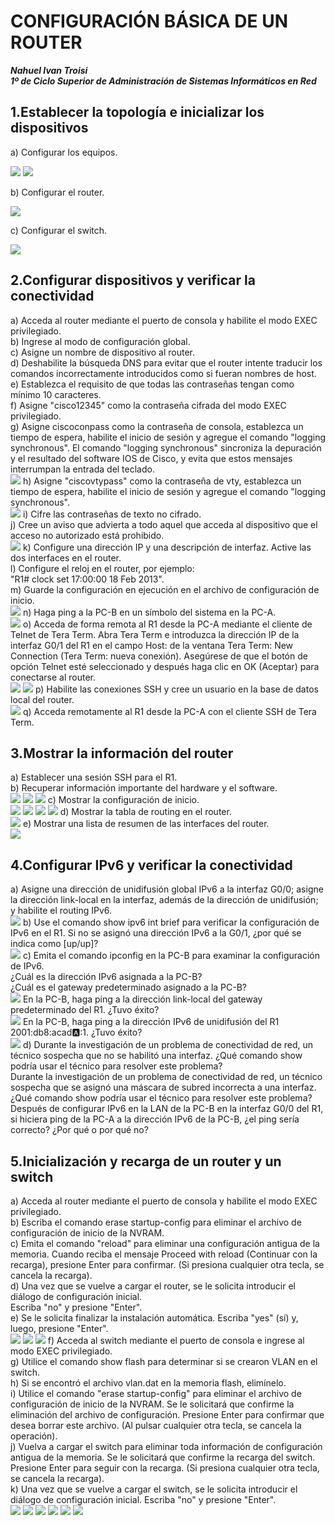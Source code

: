 # CONFIGURACIÓN BÁSICA DE UN ROUTER

***Nahuel Ivan Troisi*** 
<br>
***1º de Ciclo Superior de Administración de Sistemas Informáticos en Red*** 


## 1.Establecer la topología e inicializar los dispositivos
	
a) Configurar los equipos. <br>
	
<img src="https://github.com/Nahuel-Troisi/pni29_nahuel/blob/main/ut007/a1/img/1.1%20(1).png">
<img src="https://github.com/Nahuel-Troisi/pni29_nahuel/blob/main/ut007/a1/img/1.1%20(2).png">

b) Configurar el router. <br>

<img src="https://github.com/Nahuel-Troisi/pni29_nahuel/blob/main/ut007/a1/img/1.1%20(3).png">

c) Configurar el switch. <br>	
	
<img src="https://github.com/Nahuel-Troisi/pni29_nahuel/blob/main/ut007/a1/img/1.1%20(4).png">

## 2.Configurar dispositivos y verificar la conectividad

a) Acceda al router mediante el puerto de consola y habilite el modo EXEC privilegiado. <br>
b) Ingrese al modo de configuración global. <br>
c) Asigne un nombre de dispositivo al router. <br>
d) Deshabilite la búsqueda DNS para evitar que el router intente traducir los comandos incorrectamente
   introducidos como si fueran nombres de host. <br>
e) Establezca el requisito de que todas las contraseñas tengan como mínimo 10 caracteres. <br>
f) Asigne "cisco12345" como la contraseña cifrada del modo EXEC privilegiado. <br>
g) Asigne ciscoconpass como la contraseña de consola, establezca un tiempo de espera, habilite el inicio
   de sesión y agregue el comando "logging synchronous". El comando "logging synchronous" sincroniza
   la depuración y el resultado del software IOS de Cisco, y evita que estos mensajes interrumpan la
   entrada del teclado. <br>
<img src="https://github.com/Nahuel-Troisi/pni29_nahuel/blob/main/ut007/a1/img/2-ag.png">
h) Asigne "ciscovtypass" como la contraseña de vty, establezca un tiempo de espera, habilite el inicio de
   sesión y agregue el comando "logging synchronous". <br>
<img src="https://github.com/Nahuel-Troisi/pni29_nahuel/blob/main/ut007/a1/img/2-h.png">
i) Cifre las contraseñas de texto no cifrado. <br>
j) Cree un aviso que advierta a todo aquel que acceda al dispositivo que el acceso no autorizado está
   prohibido. <br>
<img src="https://github.com/Nahuel-Troisi/pni29_nahuel/blob/main/ut007/a1/img/2-hj.png">
k) Configure una dirección IP y una descripción de interfaz. Active las dos interfaces en el router. <br>
l) Configure el reloj en el router, por ejemplo: <br>
   "R1# clock set 17:00:00 18 Feb 2013". <br>
m) Guarde la configuración en ejecución en el archivo de configuración de inicio.<br>
<img src="https://github.com/Nahuel-Troisi/pni29_nahuel/blob/main/ut007/a1/img/2-km.png">
n) Haga ping a la PC-B en un símbolo del sistema en la PC-A.<br>
<img src="https://github.com/Nahuel-Troisi/pni29_nahuel/blob/main/ut007/a1/img/2.3%20(a).png">
o) Acceda de forma remota al R1 desde la PC-A mediante el cliente de Telnet de Tera Term.
   Abra Tera Term e introduzca la dirección IP de la interfaz G0/1 del R1 en el campo Host: de la ventana
   Tera Term: New Connection (Tera Term: nueva conexión). Asegúrese de que el botón de opción Telnet
   esté seleccionado y después haga clic en OK (Aceptar) para conectarse al router. <br>
<img src="https://github.com/Nahuel-Troisi/pni29_nahuel/blob/main/ut007/a1/img/2.3%20(b).png">
<img src="https://github.com/Nahuel-Troisi/pni29_nahuel/blob/main/ut007/a1/img/2.3%20(b2).png">
p) Habilite las conexiones SSH y cree un usuario en la base de datos local del router. <br>
<img src="https://github.com/Nahuel-Troisi/pni29_nahuel/blob/main/ut007/a1/img/2.4.png">
q) Acceda remotamente al R1 desde la PC-A con el cliente SSH de Tera Term. <br>

## 3.Mostrar la información del router

a) Establecer una sesión SSH para el R1. <br>
b) Recuperar información importante del hardware y el software. <br>
<img src="https://github.com/Nahuel-Troisi/pni29_nahuel/blob/main/ut007/a1/img/3.1%20(1).png">
<img src="https://github.com/Nahuel-Troisi/pni29_nahuel/blob/main/ut007/a1/img/3.1%20(2).png">
<img src="https://github.com/Nahuel-Troisi/pni29_nahuel/blob/main/ut007/a1/img/3.2.png">
c) Mostrar la configuración de inicio. <br>
<img src="https://github.com/Nahuel-Troisi/pni29_nahuel/blob/main/ut007/a1/img/3.3%20(1).png">
<img src="https://github.com/Nahuel-Troisi/pni29_nahuel/blob/main/ut007/a1/img/3.3%20(2).png">
<img src="https://github.com/Nahuel-Troisi/pni29_nahuel/blob/main/ut007/a1/img/3.3%20(3).png">
<img src="https://github.com/Nahuel-Troisi/pni29_nahuel/blob/main/ut007/a1/img/3.3%20(4).png">
d) Mostrar la tabla de routing en el router. <br>
<img src="https://github.com/Nahuel-Troisi/pni29_nahuel/blob/main/ut007/a1/img/3.4.png">
e) Mostrar una lista de resumen de las interfaces del router. <br>
<img src="https://github.com/Nahuel-Troisi/pni29_nahuel/blob/main/ut007/a1/img/3.5.png">		

## 4.Configurar IPv6 y verificar la conectividad

a) Asigne una dirección de unidifusión global IPv6 a la interfaz G0/0; asigne la dirección link-local en la
   interfaz, además de la dirección de unidifusión; y habilite el routing IPv6. <br>
<img src="https://github.com/Nahuel-Troisi/pni29_nahuel/blob/main/ut007/a1/img/4.1%20(a).png">
b) Use el comando show ipv6 int brief para verificar la configuración de IPv6 en el R1.
   Si no se asignó una dirección IPv6 a la G0/1, ¿por qué se indica como [up/up]? <br>
<img src="https://github.com/Nahuel-Troisi/pni29_nahuel/blob/main/ut007/a1/img/4.1%20(b).png">
c) Emita el comando ipconfig en la PC-B para examinar la configuración de IPv6. <br>
   ¿Cuál es la dirección IPv6 asignada a la PC-B? <br>
   ¿Cuál es el gateway predeterminado asignado a la PC-B? <br>
<img src="https://github.com/Nahuel-Troisi/pni29_nahuel/blob/main/ut007/a1/img/4.1%20(c1).png">
   En la PC-B, haga ping a la dirección link-local del gateway predeterminado del R1. ¿Tuvo éxito? <br>
<img src="https://github.com/Nahuel-Troisi/pni29_nahuel/blob/main/ut007/a1/img/4.1%20(c2).png">
   En la PC-B, haga ping a la dirección IPv6 de unidifusión del R1 2001:db8:acad:a::1. ¿Tuvo éxito? <br>
<img src="https://github.com/Nahuel-Troisi/pni29_nahuel/blob/main/ut007/a1/img/4.1%20(c3).png">
d) Durante la investigación de un problema de conectividad de red, un técnico sospecha que no se habilitó una
  interfaz. ¿Qué comando show podría usar el técnico para resolver este problema? <br>
   Durante la investigación de un problema de conectividad de red, un técnico sospecha que se asignó una
   máscara de subred incorrecta a una interfaz. ¿Qué comando show podría usar el técnico para resolver este
   problema? <br>
   Después de configurar IPv6 en la LAN de la PC-B en la interfaz G0/0 del R1, si hiciera ping de la PC-A a la
   dirección IPv6 de la PC-B, ¿el ping sería correcto? ¿Por qué o por qué no? <br>

## 5.Inicialización y recarga de un router y un switch

a) Acceda al router mediante el puerto de consola y habilite el modo EXEC privilegiado. <br>
b) Escriba el comando erase startup-config para eliminar el archivo de configuración de inicio de la
   NVRAM. <br>
c) Emita el comando "reload" para eliminar una configuración antigua de la memoria. Cuando reciba el
   mensaje Proceed with reload (Continuar con la recarga), presione Enter para confirmar. (Si presiona
   cualquier otra tecla, se cancela la recarga). <br>
d) Una vez que se vuelve a cargar el router, se le solicita introducir el diálogo de configuración inicial.<br>
   Escriba "no" y presione "Enter". <br>
e) Se le solicita finalizar la instalación automática. Escriba "yes" (sí) y, luego, presione "Enter". <br>
<img src="https://github.com/Nahuel-Troisi/pni29_nahuel/blob/main/ut007/a1/img/Apendice_1.png">
<img src="https://github.com/Nahuel-Troisi/pni29_nahuel/blob/main/ut007/a1/img/Apendice_1.1.png">
<img src="https://github.com/Nahuel-Troisi/pni29_nahuel/blob/main/ut007/a1/img/Apendice_1.2.png">
f) Acceda al switch mediante el puerto de consola e ingrese al modo EXEC privilegiado. <br>
g) Utilice el comando show flash para determinar si se crearon VLAN en el switch. <br>
h) Si se encontró el archivo vlan.dat en la memoria flash, elimínelo. <br>
i) Utilice el comando "erase startup-config" para eliminar el archivo de configuración de inicio de la
   NVRAM. Se le solicitará que confirme la eliminación del archivo de configuración. Presione Enter para
   confirmar que desea borrar este archivo. (Al pulsar cualquier otra tecla, se cancela la operación). <br> 
j) Vuelva a cargar el switch para eliminar toda información de configuración antigua de la memoria. Se le
   solicitará que confirme la recarga del switch. Presione Enter para seguir con la recarga. (Si presiona
   cualquier otra tecla, se cancela la recarga). <br>
k) Una vez que se vuelve a cargar el switch, se le solicita introducir el diálogo de configuración inicial.
   Escriba "no" y presione "Enter". <br>
<img src="https://github.com/Nahuel-Troisi/pni29_nahuel/blob/main/ut007/a1/img/Apendice_2.png">
<img src="https://github.com/Nahuel-Troisi/pni29_nahuel/blob/main/ut007/a1/img/Apendice_2.1.png">
<img src="https://github.com/Nahuel-Troisi/pni29_nahuel/blob/main/ut007/a1/img/Apendice_2.2.png">
<img src="https://github.com/Nahuel-Troisi/pni29_nahuel/blob/main/ut007/a1/img/Apendice_2.3.png">
<img src="https://github.com/Nahuel-Troisi/pni29_nahuel/blob/main/ut007/a1/img/Apendice_2.4.png">
<img src="https://github.com/Nahuel-Troisi/pni29_nahuel/blob/main/ut007/a1/img/Apendice_2.5.png">
	




